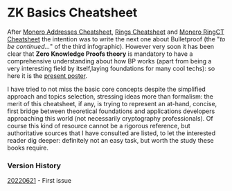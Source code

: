 # ZK Basics Cheatsheet

After [Monero Addresses Cheatsheet](https://github.com/baro77/MoneroAddressesCS), [Rings Cheatsheet](https://github.com/baro77/RingsCS) and [Monero RingCT Cheatsheet](https://github.com/baro77/RctCS) the intention was to write the next one about Bulletproof (the "_to be continued..._" of the third infographic).
However very soon it has been clear that **Zero Knowledge Proofs theory** is mandatory to have a comprehensive understanding about how BP works (apart from being a very interesting field by itself,laying foundations for many cool techs): so here it is the [present poster](https://github.com/baro77/ZKbasicsCS/blob/main/ZKbasicsCheatsheet20220621.pdf).

I have tried to not miss the basic core concepts despite the simplified approach and topics selection, stressing ideas more than formalism: the merit of this cheatsheet, if any, is trying to represent an at-hand, concise, first bridge between theoretical foundations and applications developers approaching this world (not necessarily cryptography professionals). Of course this kind of resource cannot be a rigorous reference, but authoritative sources that I have consulted are listed, to let the interested reader dig deeper: definitely not an easy task, but worth the study these books require.

### Version History

[20220621](https://github.com/baro77/ZKbasicsCS/blob/main/ZKbasicsCheatsheet20220621.pdf) - First issue
